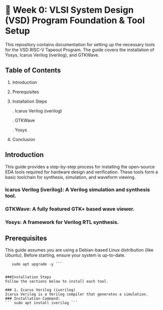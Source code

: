 # 🚀 Week 0: VLSI System Design (VSD) Program Foundation & Tool Setup
This repository contains documentation for setting up the necessary tools for the VSD RISC-V Tapeout Program. The guide covers the installation of Yosys, Icarus Verilog (iverilog), and GTKWave.
## Table of Contents
1. Introduction

2. Prerequisites

3. Installation Steps

   . Icarus Verilog (iverilog)

   . GTKWave

   . Yosys

4. Conclusion
## Introduction
This guide provides a step-by-step process for installing the open-source EDA tools required for hardware design and verification. These tools form a basic toolchain for synthesis, simulation, and waveform viewing.
   ### Icarus Verilog (iverilog): A Verilog simulation and synthesis tool.
   ### GTKWave: A fully featured GTK+ based wave viewer.
   ### Yosys: A framework for Verilog RTL synthesis.

## Prerequisites
This guide assumes you are using a Debian-based Linux distribution (like Ubuntu). Before starting, ensure your system is up-to-date.
``` sudo apt update ...
   sudo apt upgrade -y ```


###Installation Steps
Follow the sections below to install each tool.

### 1. Icarus Verilog (iverilog)
Icarus Verilog is a Verilog compiler that generates a simulation.
### Installation Command:
``` sudo apt install iverilog ```

